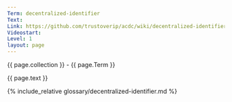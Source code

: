 ```yaml
---
Term: decentralized-identifier
Text: 
Link: https://github.com/trustoverip/acdc/wiki/decentralized-identifier
Videostart: 
Level: 1
layout: page
---
```


{{ page.collection }} - {{ page.Term }}

   {{ page.text }}

{% include_relative glossary/decentralized-identifier.md %}
